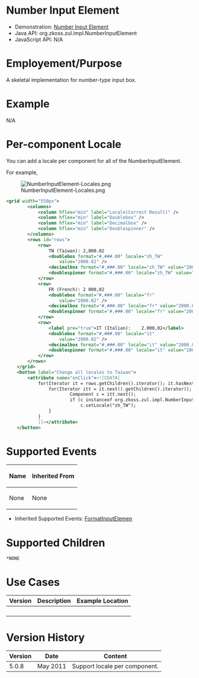 # Number Input Element

- Demonstration: [Number Input
  Element](http://www.zkoss.org/zkdemo/userguide/#f2)
- Java API: <javadoc>org.zkoss.zul.impl.NumberInputElement</javadoc>
- JavaScript API: N/A

# Employement/Purpose

A skeletal implementation for number-type input box.

# Example

N/A

# Per-component Locale

You can add a locale per component for all of the NumberInputElement.

For example,

<figure>
<img src="NumberInputElement-Locales.png"
title="NumberInputElement-Locales.png" />
<figcaption>NumberInputElement-Locales.png</figcaption>
</figure>

``` xml
<grid width="550px">
        <columns>
            <column hflex="min" label="Locale(Correct Result)" />
            <column hflex="min" label="Doublebox" />
            <column hflex="min" label="Decimalbox" />
            <column hflex="min" label="Doublespinner" />
        </columns>
        <rows id="rows">
            <row>
                TW (Taiwan): 2,000.02
                <doublebox format="#,###.00" locale="zh_TW"
                    value="2000.02" />
                <decimalbox format="#,###.00" locale="zh_TW" value="2000.02"/>
                <doublespinner format="#,###.00" locale="zh_TW" value="2000.02" step="0.5"/>
            </row>
            <row>
                FR (French): 2 000,02
                <doublebox format="#,###.00" locale="fr"
                    value="2000.02" />
                <decimalbox format="#,###.00" locale="fr" value="2000.02"/>
                <doublespinner format="#,###.00" locale="fr" value="2000.02" step="0.5"/>
            </row>
            <row>
                <label pre="true">IT (Italian):    2.000,02</label>
                <doublebox format="#,###.00" locale="it"
                    value="2000.02" />
                <decimalbox format="#,###.00" locale="it" value="2000.02"/>
                <doublespinner format="#,###.00" locale="it" value="2000.02" step="0.5"/>
            </row>
        </rows>
    </grid>
    <button label="Change all locales to Taiwan">
        <attribute name="onClick"><![CDATA[
            for(Iterator it = rows.getChildren().iterator(); it.hasNext();) {
                for(Iterator itt = it.next().getChildren().iterator(); itt.hasNext();) {
                        Component c = itt.next();
                        if (c instanceof org.zkoss.zul.impl.NumberInputElement)
                            c.setLocale("zh_TW");
                }
            }
            ]]></attribute>
    </button>
```

# Supported Events

<table>
<thead>
<tr class="header">
<th><center>
<p>Name</p>
</center></th>
<th><center>
<p>Inherited From</p>
</center></th>
</tr>
</thead>
<tbody>
<tr class="odd">
<td><p>None</p></td>
<td><p>None</p></td>
</tr>
</tbody>
</table>

- Inherited Supported Events: [
  FormatInputElemen](ZK_Component_Reference/Base_Components/FormatInputElement#Supported_Events)

# Supported Children

`*NONE`

# Use Cases

| Version | Description | Example Location |
|---------|-------------|------------------|
|         |             |                  |

# Version History

| Version | Date     | Content                       |
|---------|----------|-------------------------------|
| 5.0.8   | May 2011 | Support locale per component. |
